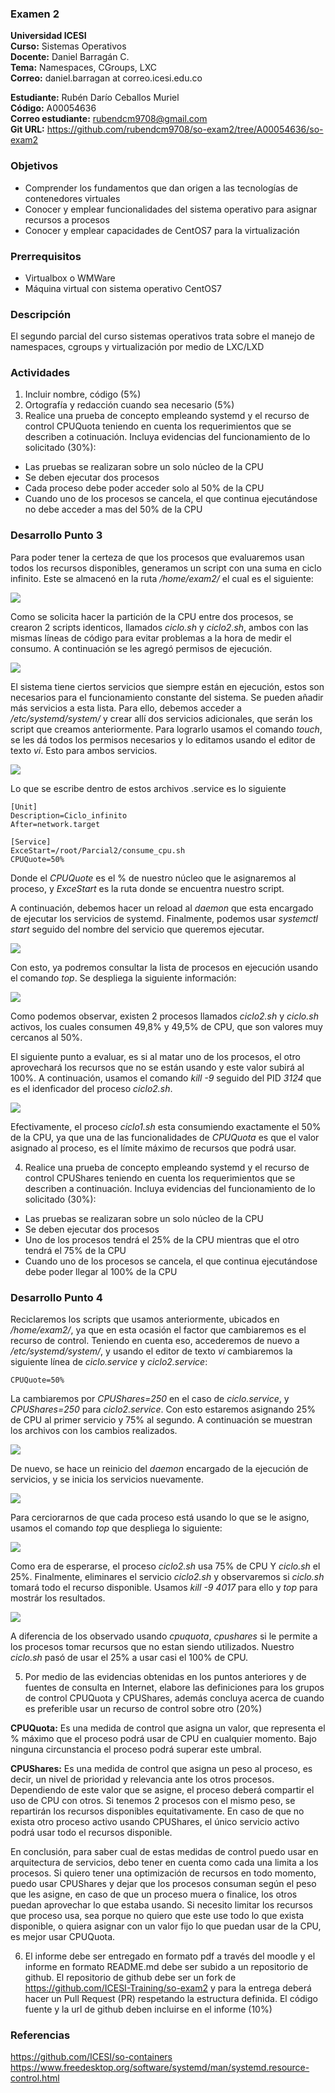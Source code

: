 ### Examen 2
**Universidad ICESI**  
**Curso:** Sistemas Operativos  
**Docente:** Daniel Barragán C.  
**Tema:** Namespaces, CGroups, LXC  
**Correo:** daniel.barragan at correo.icesi.edu.co  

**Estudiante:** Rubén Darío Ceballos Muriel  
**Código:** A00054636  
**Correo estudiante:** rubendcm9708@gmail.com  
**Git URL:** https://github.com/rubendcm9708/so-exam2/tree/A00054636/so-exam2

### Objetivos
* Comprender los fundamentos que dan origen a las tecnologías de contenedores virtuales
* Conocer y emplear funcionalidades del sistema operativo para asignar recursos a procesos
* Conocer y emplear capacidades de CentOS7 para la virtualización

### Prerrequisitos
* Virtualbox o WMWare
* Máquina virtual con sistema operativo CentOS7

### Descripción
El segundo parcial del curso sistemas operativos trata sobre el manejo de namespaces, cgroups y virtualización por medio de LXC/LXD

### Actividades
1. Incluir nombre, código (5%)
2. Ortografía y redacción cuando sea necesario (5%)
3. Realice una prueba de concepto empleando systemd y el recurso de control CPUQuota teniendo en cuenta los requerimientos que se describen a cotinuación. Incluya evidencias del funcionamiento de lo solicitado (30%):
 * Las pruebas se realizaran sobre un solo núcleo de la CPU
 * Se deben ejecutar dos procesos
 * Cada proceso debe poder acceder solo al 50% de la CPU
 * Cuando uno de los procesos se cancela, el que continua ejecutándose no debe acceder a mas del 50% de la CPU

### Desarrollo Punto 3  
Para poder tener la certeza de que los procesos que evaluaremos usan todos los recursos disponibles, generamos un script con una suma en ciclo infinito. Este se almacenó en la ruta */home/exam2/* el cual es el siguiente:

![][1]  

Como se solicita hacer la partición de la CPU entre dos procesos, se crearon 2 scripts identicos, llamados *ciclo.sh* y *ciclo2.sh*, ambos con las mismas líneas de código para evitar problemas a la hora de medir el consumo. A continuación se les agregó permisos de ejecución.

![][2]  

El sistema tiene ciertos servicios que siempre están en ejecución, estos son necesarios para el funcionamiento constante del sistema. Se pueden añadir más servicios a esta lista. Para ello, debemos acceder a */etc/systemd/system/* y crear allí dos servicios adicionales, que serán los script que creamos anteriormente. Para lograrlo usamos el comando *touch*, se les dá todos los permisos necesarios y lo editamos usando el editor de texto *vi*. Esto para ambos servicios.

![][3] 

Lo que se escribe dentro de estos archivos .service es lo siguiente

```
[Unit]
Description=Ciclo_infinito
After=network.target

[Service]
ExceStart=/root/Parcial2/consume_cpu.sh
CPUQuote=50%
```
Donde el *CPUQuote* es el % de nuestro núcleo que le asignaremos al proceso, y *ExceStart* es la ruta donde se encuentra nuestro script.

A continuación, debemos hacer un reload al *daemon* que esta encargado de ejecutar los servicios de systemd. Finalmente, podemos usar *systemctl start* seguido del nombre del servicio que queremos ejecutar.

![][4]

Con esto, ya podremos consultar la lista de procesos en ejecución usando el comando *top*. Se despliega la siguiente información:

![][5]

Como podemos observar, existen 2 procesos llamados *ciclo2.sh* y *ciclo.sh* activos, los cuales consumen 49,8% y 49,5% de CPU, que son valores muy cercanos al 50%.

El siguiente punto a evaluar, es si al matar uno de los procesos, el otro aprovechará los recursos que no se están usando y este valor subirá al 100%. A continuación, usamos el comando *kill -9* seguido del PID *3124* que es el idenficador del proceso *ciclo2.sh*.

![][6]

Efectivamente, el proceso *ciclo1.sh* esta consumiendo exactamente el 50% de la CPU, ya que una de las funcionalidades de *CPUQuota* es que el valor asignado al proceso, es el límite máximo de recursos que podrá usar. 
 
4.  Realice una prueba de concepto empleando systemd y el recurso de control CPUShares teniendo en cuenta los requerimientos que se describen a continuación. Incluya evidencias del funcionamiento de lo solicitado (30%):
 * Las pruebas se realizaran sobre un solo núcleo de la CPU
 * Se deben ejecutar dos procesos
 * Uno de los procesos tendrá el 25% de la CPU mientras que el otro tendrá el 75% de la CPU
 * Cuando uno de los procesos se cancela, el que continua ejecutándose debe poder llegar al 100% de la CPU
 
### Desarrollo Punto 4
Reciclaremos los scripts que usamos anteriormente, ubicados en */home/exam2/*, ya que en esta ocasión el factor que cambiaremos es el recurso de control. Teniendo en cuenta eso, accederemos de nuevo a */etc/systemd/system/*, y usando el editor de texto *vi* cambiaremos la siguiente línea de *ciclo.service* y *ciclo2.service*:  


```
CPUQuote=50%
```
La cambiaremos por *CPUShares=250* en el caso de *ciclo.service*, y *CPUShares=250* para *ciclo2.service*. Con esto estaremos asignando 25% de CPU al primer servicio y 75% al segundo. A continuación se muestran los archivos con los cambios realizados.

![][7]

De nuevo, se hace un reinicio del *daemon* encargado de la ejecución de servicios, y se inicia los servicios nuevamente.

![][8]

Para cerciorarnos de que cada proceso está usando lo que se le asigno, usamos el comando *top* que despliega lo siguiente:

![][9]

Como era de esperarse, el proceso *ciclo2.sh* usa 75% de CPU Y *ciclo.sh* el 25%. Finalmente, eliminares el servicio *ciclo2.sh* y observaremos si *ciclo.sh* tomará todo el recurso disponible. Usamos *kill -9 4017* para ello y *top* para mostrár los resultados.

![][10]

A diferencia de los observado usando *cpuquota*, *cpushares* si le permite a los procesos tomar recursos que no estan siendo utilizados. Nuestro *ciclo.sh* pasó de usar el 25% a usar casi el 100% de CPU.

5. Por medio de las evidencias obtenidas en los puntos anteriores y de fuentes de consulta en Internet, elabore las definiciones para los grupos de control CPUQuota y CPUShares, además concluya acerca de cuando es preferible usar un recurso de control sobre otro (20%)

**CPUQuota:** Es una medida de control que asigna un valor, que representa el % máximo que el proceso podrá usar de CPU en cualquier momento. Bajo ninguna circunstancia el proceso podrá superar este umbral.  

**CPUShares:** Es una medida de control que asigna un peso al proceso, es decir, un nivel de prioridad y relevancia ante los otros procesos. Dependiendo de este valor que se asigne, el proceso deberá compartir el uso de CPU con otros. Si tenemos 2 procesos con el mismo peso, se repartirán los recursos disponibles equitativamente. En caso de que no exista otro proceso activo usando CPUShares, el único servicio activo podrá usar todo el recursos disponible. 

En conclusión, para saber cual de estas medidas de control puedo usar en arquitectura de servicios, debo tener en cuenta como cada una limita a los procesos. Si quiero tener una optimización de recursos en todo momento, puedo usar CPUShares y dejar que los procesos consuman según el peso que les asigne, en caso de que un proceso muera o finalice, los otros puedan aprovechar lo que estaba usando. Si necesito limitar los recursos que proceso usa, sea porque no quiero que este use todo lo que exista disponible, o quiera asignar con un valor fijo lo que puedan usar de la CPU, es mejor usar CPUQuota.

6. El informe debe ser entregado en formato pdf a través del moodle y el informe en formato README.md debe ser subido a un repositorio de github. El repositorio de github debe ser un fork de https://github.com/ICESI-Training/so-exam2 y para la entrega deberá hacer un Pull Request (PR) respetando la estructura definida. El código fuente y la url de github deben incluirse en el informe (10%)  

### Referencias
https://github.com/ICESI/so-containers
https://www.freedesktop.org/software/systemd/man/systemd.resource-control.html

[1]: images/proceso.PNG
[2]: images/procesos.PNG
[3]: images/cpuquote.PNG
[4]: images/cpuquote_inicio_procesos.PNG
[5]: images/cpuquote_top_procesos.PNG
[6]: images/cpuquote_top_proceso1.PNG
[7]: images/cpushares.PNG
[8]: images/cpushares_inicio_procesos.PNG
[9]: images/cpushares_top_procesos.PNG
[10]: images/cpushares_top_proceso1.PNG

